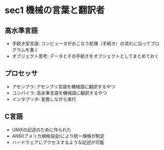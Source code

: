 # sec1 機械の言葉と翻訳者

## 高水準言語

- 手続き型言語: コンピュータがおこなう処理（手続き）の流れに沿ってプログラムを書く
- オブジェクト思考: データとその手続きをオブジェクトとしてまとめておく

## プロセッサ

- アセンブラ: アセンブリ言語を機械語に翻訳するやつ
- コンパイラ: 高水準言語を機械語に翻訳するやつ
- インタプリタ: 変換しながら実行

## C言語

- UNIXの記述のために作られた
- ANSI(アメリカ規格協会)により統一規格が制定
- ハードウェアにアクセスするような記述が可能

